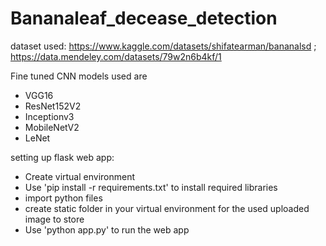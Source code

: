 # Bananaleaf_decease_detection

dataset used:
https://www.kaggle.com/datasets/shifatearman/bananalsd ; https://data.mendeley.com/datasets/79w2n6b4kf/1

Fine tuned CNN models used are
  - VGG16
  - ResNet152V2
  - Inceptionv3
  - MobileNetV2
  - LeNet

setting up flask web app:
- Create virtual environment
- Use 'pip install -r requirements.txt' to install required libraries
- import python files
- create static folder in your virtual environment for the used uploaded image to store
- Use 'python app.py' to run the web app
